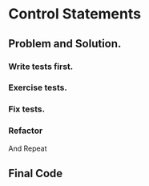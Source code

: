 # Control Statements

## Problem and Solution.

### Write tests first.

### Exercise tests.

### Fix tests.

### Refactor

And Repeat


## Final Code


